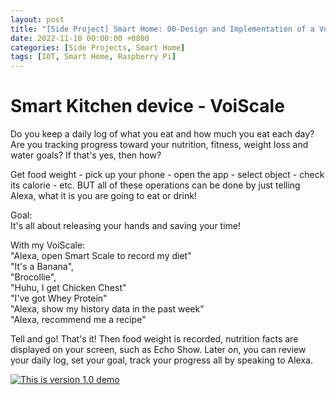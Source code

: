 ```yaml
---
layout: post
title: "[Side Project] Smart Home: 00-Design and Implementation of a Voice Scale"
date: 2022-11-10 00:00:00 +0800
categories: [Side Projects, Smart Home]
tags: [IOT, Smart Home, Raspberry Pi]
---
```


# Smart Kitchen device - VoiScale
Do you keep a daily log of what you eat and how much you eat each day? Are you tracking progress toward your nutrition, fitness, weight loss and water goals? If that's yes, then how?

Get food weight - pick up your phone - open the app - select object - check its calorie - etc. BUT all of these operations can be done by just telling Alexa, what it is you are going to eat or drink! 

Goal: <br />
It's all about releasing your hands and saving your time!

With my VoiScale: <br />
"Alexa, open Smart Scale to record my diet"   <br />
"It's a Banana",   <br />
"Brocollie",   <br />
"Huhu, I get Chicken Chest"  <br />
"I've got Whey Protein" <br />
"Alexa, show my history data in the past week"  <br />
"Alexa, recommend me a recipe"

Tell and go! That's it! Then food weight is recorded, nutrition facts are displayed on your screen, such as Echo Show. Later on, you can review your daily log, set your goal, track your progress all by speaking to Alexa.  

[![This is version 1.0 demo](http://img.youtube.com/vi/6Fabb_frpvI/0.jpg)](https://www.youtube.com/watch?v=6Fabb_frpvI "An Smart Voice Weight Scale")




